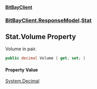 #### [BitBayClient](./index.md 'index')
### [BitBayClient.ResponseModel](./BitBayClient-ResponseModel.md 'BitBayClient.ResponseModel').[Stat](./BitBayClient-ResponseModel-Stat.md 'BitBayClient.ResponseModel.Stat')
## Stat.Volume Property
Volume in pair.  
```csharp
public decimal Volume { get; set; }
```
#### Property Value
[System.Decimal](https://docs.microsoft.com/en-us/dotnet/api/System.Decimal 'System.Decimal')  
